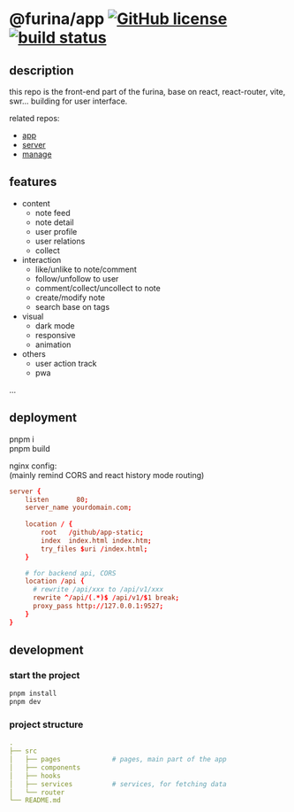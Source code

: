 # @furina/app [![GitHub license](https://img.shields.io/badge/license-MIT-blue.svg)](https://github.com/rainbow-dust/app/blob/main/LICENSE)  [![build status](https://github.com/rainbow-dust/app/actions/workflows/build.yml/badge.svg?branch=main)](https://github.com/rainbow-dust/app/actions/workflows/build.yml)

## description

this repo is the front-end part of the furina, base on react, react-router, vite, swr... building for user interface.

related repos:

- [app](https://github.com/rainbow-dust/app)
- [server](https://github.com/rainbow-dust/server)
- [manage](https://github.com/rainbow-dust/manage)

## features
<!-- may be some screenshots here is better... -->

- content
  - note feed
  - note detail
  - user profile
  - user relations
  - collect
- interaction
  - like/unlike to note/comment
  - follow/unfollow to user
  - comment/collect/uncollect to note
  - create/modify note
  - search base on tags
- visual
  - dark mode
  - responsive
  - animation
- others
  - user action track
  - pwa
  
...

## deployment

pnpm i  
pnpm build  

nginx config:  
(mainly remind CORS and react history mode routing)

```conf
server {
    listen       80;
    server_name yourdomain.com;
    
    location / {
        root   /github/app-static;
        index  index.html index.htm;
        try_files $uri /index.html;
    }

    # for backend api, CORS
    location /api {
      # rewrite /api/xxx to /api/v1/xxx
      rewrite ^/api/(.*)$ /api/v1/$1 break;
      proxy_pass http://127.0.0.1:9527;
    }
}
```

## development

### start the project

```bash
pnpm install
pnpm dev
```

### project structure

```yaml
.
├── src
│   ├── pages             # pages, main part of the app
│   ├── components
│   ├── hooks
│   ├── services          # services, for fetching data
│   └── router
└── README.md
```
